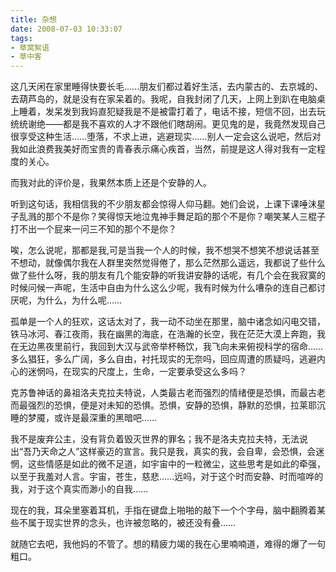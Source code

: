 ```yaml
---
title: 杂想
date: 2008-07-03 10:33:07
tags:
- 草窝絮语
- 草中客
---
```

这几天闲在家里睡得快要长毛……朋友们都过着好生活，去内蒙古的、去京城的、去葫芦岛的，就是没有在家呆着的。我呢，自我封闭了几天，上网上到趴在电脑桌上睡着，发呆发到我妈直犯疑我是不是被雷打着了，电话不接，短信不回，出去玩统统谢绝——都是我不喜欢的人才不跟他们瞎胡闹。更见鬼的是，我竟然发现自己很享受这种生活……堕落，不求上进，逃避现实……别人一定会这么说吧，然后对我如此浪费我美好而宝贵的青春表示痛心疾首，当然，前提是这人得对我有一定程度的关心。
<!-- more -->
而我对此的评价是，我果然本质上还是个安静的人。

听到这句话，我相信我的不少朋友都会惊得人仰马翻。她们会说，上课下课唾沫星子乱溅的那个不是你？笑得惊天地泣鬼神手舞足蹈的那个不是你？嘲笑某人三棍子打不出一个屁来一问三不知的那个不是你？

唉，怎么说呢，那都是我,可是当我一个人的时候，我不想哭不想笑不想说话甚至不想动，就像偶尔我在人群里突然觉得倦了，那么茫然那么遥远，我都说了些什么做了些什么呀，我的朋友有几个能安静的听我讲安静的话呢，有几个会在我寂寞的时候问候一声呢，生活中自由为什么这么少呢，我有时候为什么嘈杂的连自己都讨厌呢，为什么，为什么呢……

孤单是一个人的狂欢，这话太对了，我一动不动坐在那里，脑中诸念如闪电交错，铁马冰河、春江夜雨，我在幽黑的海底，在浩瀚的长空，我在茫茫大漠上奔跑，我在无边黑夜里前行，我回到大汉与武帝举杯畅饮，我飞向未来俯视科学的宿命……多么猖狂，多么广阔，多么自由，衬托现实的无奈吗，回应周遭的质疑吗，逃避内心的迷惘吗，在现实的尺度上，生命，一定要承受这么多吗？

克苏鲁神话的鼻祖洛夫克拉夫特说，人类最古老而强烈的情绪便是恐惧，而最古老而最强烈的恐惧，便是对未知的恐惧。恐惧，安静的恐惧，静默的恐惧，拉莱耶沉睡的梦魇，或许是最深重的黑暗吧……

我不是废弃公主，没有背负着毁灭世界的罪名；我不是洛夫克拉夫特，无法说出“吾乃天命之人”这样豪迈的宣言。我只是我，真实的我，会自卑，会恐惧，会迷惘，这些情感是如此的微不足道，如宇宙中的一粒微尘，这些思考是如此的牵强，以至于我羞对人言。宇宙，苍生，慈悲……远吗，对于这个时而安静、时而喧哗的我，对于这个真实而渺小的自我……

现在的我，耳朵里塞着耳机，手指在键盘上啪啪的敲下一个个字母，脑中翻腾着某些不属于现实世界的念头，也许被忽略的，被还没有叠……

就随它去吧，我他妈的不管了。想的精疲力竭的我在心里喃喃道，难得的爆了一句粗口。
